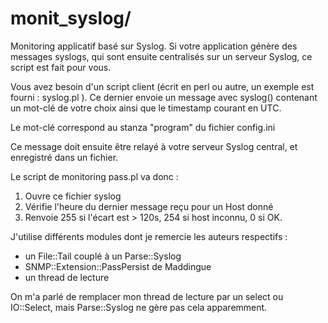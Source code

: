 monit_syslog/
=

Monitoring applicatif basé sur Syslog.
Si votre application génère des messages syslogs, qui sont ensuite centralisés sur un serveur Syslog, ce script
est fait pour vous.

Vous avez besoin d'un script client (écrit en perl ou autre, un exemple est fourni : syslog.pl ).
Ce dernier envoie un message avec syslog() contenant un mot-clé de votre choix ainsi que le timestamp courant en UTC.

Le mot-clé correspond au stanza "program" du fichier config.ini

Ce message doit ensuite être relayé à votre serveur Syslog central, et enregistré dans un fichier.

Le script de monitoring pass.pl va donc :

1. Ouvre ce fichier syslog
2. Vérifie l'heure du dernier message reçu pour un Host donné
3. Renvoie 255 si l'écart est > 120s, 254 si host inconnu, 0 si OK.

J'utilise différents modules dont je remercie les auteurs respectifs :

- un File::Tail couplé à un Parse::Syslog
- SNMP::Extension::PassPersist de Maddingue
- un thread de lecture 

On m'a parlé de remplacer mon thread de lecture par un select ou IO::Select, mais Parse::Syslog ne gère pas cela apparemment.

